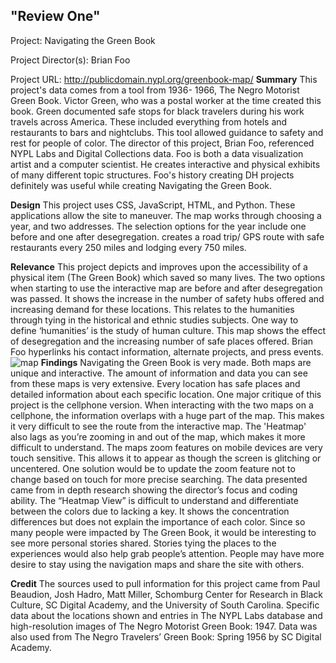 ## "Review One"
Project:
Navigating the Green Book

Project Director(s):
Brian Foo

Project URL:
http://publicdomain.nypl.org/greenbook-map/
**Summary**
This project's data comes from a tool from 1936- 1966, The Negro Motorist Green Book. Victor Green, who was a postal worker at the time created this book. Green documented safe stops for black travelers during his work travels across America. These included everything from hotels and restaurants to bars and nightclubs. This tool allowed guidance to safety and rest for people of color. The director of this project, Brian Foo, referenced NYPL Labs and Digital Collections data. Foo is both a data visualization artist and a computer scientist. He creates interactive and physical exhibits of many different topic structures. Foo's history creating DH projects definitely was useful while creating Navigating the Green Book.

**Design**
This project uses CSS, JavaScript, HTML, and Python. These applications allow the site to maneuver. The map works through choosing a year, and two addresses. The selection options for the year include one before and one after desegregation. creates a road trip/ GPS route with safe restaurants every 250 miles and lodging every 750 miles.

**Relevance** 
This project depicts and improves upon the accessibility of a physical item (The Green Book) which saved so many lives. The two options when starting to use the interactive map are before and after desegregation was passed. It shows the increase in the number of safety hubs offered and increasing demand for these locations. This relates to the humanities through tying in the historical and ethnic studies subjects. One way to define ‘humanities’ is the study of human culture. This map shows the effect of desegregation and the increasing number of safe places offered. Brian Foo hyperlinks his contact information, alternate projects, and press events.
![map](https://sophbaxt.github.io/sophia-baxter-CNU/images/TripMap.png)
**Findings**
Navigating the Green Book is very made. Both maps are unique and interactive. The amount of information and data you can see from these maps is very extensive. Every location has safe places and detailed information about each specific location. One major critique of this project is the cellphone version. When interacting with the two maps on a cellphone, the information overlaps with a huge part of the map. This makes it very difficult to see the route from the interactive map. The 'Heatmap' also lags as you’re zooming in and out of the map, which makes it more difficult to understand. The maps zoom features on mobile devices are very touch sensitive. This allows it to appear as though the screen is glitching or uncentered. One solution would be to update the zoom feature not to change based on touch for more precise searching. The data presented came from in depth research showing the director’s focus and coding ability. The “Heatmap View” is difficult to understand and differentiate between the colors due to lacking a key. It shows the concentration differences but does not explain the importance of each color.  Since so many people were impacted by The Green Book, it would be interesting to see more personal stories shared. Stories tying the places to the experiences would also help grab people’s attention. People may have more desire to stay using the navigation maps and share the site with others. 

**Credit**
The sources used to pull information for this project came from Paul Beaudion, Josh Hadro, Matt Miller, Schomburg Center for Research in Black Culture, SC Digital Academy, and the University of South Carolina. Specific data about the locations shown and entries in The NYPL Labs database and high-resolution images of The Negro Motorist Green Book: 1947. Data was also used from The Negro Travelers’ Green Book: Spring 1956 by SC Digital Academy.
